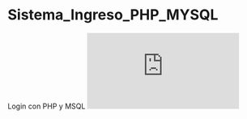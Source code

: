 # Sistema_Ingreso_PHP_MYSQL
Login con PHP y MSQL
![login](https://github.com/johanalopezsuarez/Sistema_Ingreso_PHP_MYSQL.git/doc/login.php)

